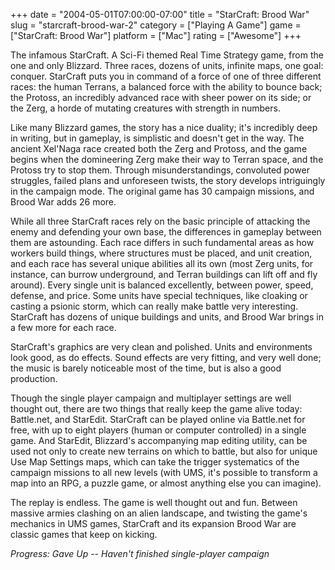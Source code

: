 +++
date = "2004-05-01T07:00:00-07:00"
title = "StarCraft: Brood War"
slug = "starcraft-brood-war-2"
category = ["Playing A Game"]
game = ["StarCraft: Brood War"]
platform = ["Mac"]
rating = ["Awesome"]
+++

The infamous StarCraft. A Sci-Fi themed Real Time Strategy game, from the one and only Blizzard. Three races, dozens of units, infinite maps, one goal: conquer.  StarCraft puts you in command of a force of one of three different races: the human Terrans, a balanced force with the ability to bounce back; the Protoss, an incredibly advanced race with sheer power on its side; or the Zerg, a horde of mutating creatures with strength in numbers.

Like many Blizzard games, the story has a nice duality; it's incredibly deep in writing, but in gameplay, is simplistic and doesn't get in the way. The ancient Xel'Naga race created both the Zerg and Protoss, and the game begins when the domineering Zerg make their way to Terran space, and the Protoss try to stop them. Through misunderstandings, convoluted power struggles, failed plans and unforeseen twists, the story develops intriguingly in the campaign mode. The original game has 30 campaign missions, and Brood War adds 26 more.

While all three StarCraft races rely on the basic principle of attacking the enemy and defending your own base, the differences in gameplay between them are astounding. Each race differs in such fundamental areas as how workers build things, where structures must be placed, and unit creation, and each race has several unique abilities all its own (most Zerg units, for instance, can burrow underground, and Terran buildings can lift off and fly around). Every single unit is balanced excellently, between power, speed, defense, and price. Some units have special techniques, like cloaking or casting a psionic storm, which can really make battle very interesting. StarCraft has dozens of unique buildings and units, and Brood War brings in a few more for each race.

StarCraft's graphics are very clean and polished. Units and environments look good, as do effects. Sound effects are very fitting, and very well done; the music is barely noticeable most of the time, but is also a good production.

Though the single player campaign and multiplayer settings are well thought out, there are two things that really keep the game alive today: Battle.net, and StarEdit. StarCraft can be played online via Battle.net for free, with up to eight players (human or computer controlled) in a single game. And StarEdit, Blizzard's accompanying map editing utility, can be used not only to create new terrains on which to battle, but also for unique Use Map Settings maps, which can take the trigger systematics of the campaign missions to all new levels (with UMS, it's possible to transform a map into an RPG, a puzzle game, or almost anything else you can imagine).

The replay is endless. The game is well thought out and fun. Between massive armies clashing on an alien landscape, and twisting the game's mechanics in UMS games, StarCraft and its expansion Brood War are classic games that keep on kicking.

<i>Progress: Gave Up -- Haven't finished single-player campaign</i>